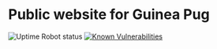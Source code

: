 # Public website for Guinea Pug
![Uptime Robot status](https://badgen.net/uptime-robot/status/m780862024-50db2c44c703e5c68d6b1ebb)
[![Known Vulnerabilities](https://snyk.io/test/github/notredamstra/guinea-pug-website/badge.svg?targetFile=package.json)](https://snyk.io/test/github/notredamstra/guinea-pug-website?targetFile=package.json)

